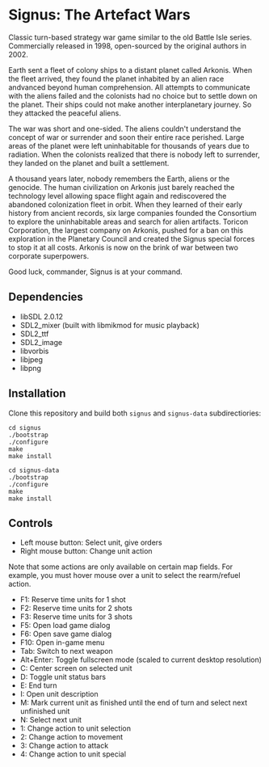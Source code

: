 # Signus: The Artefact Wars

Classic turn-based strategy war game similar to the old Battle Isle series. Commercially released in 1998, open-sourced by the original authors in 2002.

Earth sent a fleet of colony ships to a distant planet called Arkonis. When the fleet arrived, they found the planet inhabited by an alien race andvanced beyond human comprehension. All attempts to communicate with the aliens failed and the colonists had no choice but to settle down on the planet. Their ships could not make another interplanetary journey. So they attacked the peaceful aliens.

The war was short and one-sided. The aliens couldn't understand the concept of war or surrender and soon their entire race perished. Large areas of the planet were left uninhabitable for thousands of years due to radiation. When the colonists realized that there is nobody left to surrender, they landed on the planet and built a settlement.

A thousand years later, nobody remembers the Earth, aliens or the genocide. The human civilization on Arkonis just barely reached the technology level allowing space flight again and rediscovered the abandoned colonization fleet in orbit. When they learned of their early history from ancient records, six large companies founded the Consortium to explore the uninhabitable areas and search for alien artifacts. Toricon Corporation, the largest company on Arkonis, pushed for a ban on this exploration in the Planetary Council and created the Signus special forces to stop it at all costs. Arkonis is now on the brink of war between two corporate superpowers.

Good luck, commander, Signus is at your command.

## Dependencies

- libSDL 2.0.12
- SDL2\_mixer (built with libmikmod for music playback)
- SDL2\_ttf
- SDL2\_image
- libvorbis
- libjpeg
- libpng

## Installation

Clone this repository and build both `signus` and `signus-data` subdirectiories:

    cd signus
    ./bootstrap
    ./configure
    make
    make install

    cd signus-data
    ./bootstrap
    ./configure
    make
    make install

## Controls

- Left mouse button: Select unit, give orders
- Right mouse button: Change unit action

Note that some actions are only available on certain map fields. For example, you must hover mouse over a unit to select the rearm/refuel action.

- F1: Reserve time units for 1 shot
- F2: Reserve time units for 2 shots
- F3: Reserve time units for 3 shots
- F5: Open load game dialog
- F6: Open save game dialog
- F10: Open in-game menu
- Tab: Switch to next weapon
- Alt+Enter: Toggle fullscreen mode (scaled to current desktop resolution)
- C: Center screen on selected unit
- D: Toggle unit status bars
- E: End turn
- I: Open unit description
- M: Mark current unit as finished until the end of turn and select next unfinished unit
- N: Select next unit
- 1: Change action to unit selection
- 2: Change action to movement
- 3: Change action to attack
- 4: Change action to unit special
